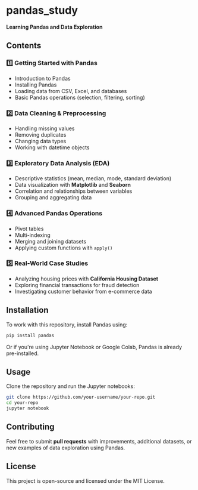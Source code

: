 # pandas_study
**Learning Pandas and Data Exploration**


## Contents
### 1️⃣ Getting Started with Pandas
- Introduction to Pandas
- Installing Pandas
- Loading data from CSV, Excel, and databases
- Basic Pandas operations (selection, filtering, sorting)

### 2️⃣ Data Cleaning & Preprocessing
- Handling missing values
- Removing duplicates
- Changing data types
- Working with datetime objects

### 3️⃣ Exploratory Data Analysis (EDA)
- Descriptive statistics (mean, median, mode, standard deviation)
- Data visualization with **Matplotlib** and **Seaborn**
- Correlation and relationships between variables
- Grouping and aggregating data

### 4️⃣ Advanced Pandas Operations
- Pivot tables
- Multi-indexing
- Merging and joining datasets
- Applying custom functions with `apply()`

### 5️⃣ Real-World Case Studies
- Analyzing housing prices with **California Housing Dataset**
- Exploring financial transactions for fraud detection
- Investigating customer behavior from e-commerce data

## Installation
To work with this repository, install Pandas using:
```bash
pip install pandas
```
Or if you're using Jupyter Notebook or Google Colab, Pandas is already pre-installed.

## Usage
Clone the repository and run the Jupyter notebooks:
```bash
git clone https://github.com/your-username/your-repo.git
cd your-repo
jupyter notebook
```

## Contributing
Feel free to submit **pull requests** with improvements, additional datasets, or new examples of data exploration using Pandas.

## License
This project is open-source and licensed under the MIT License.
